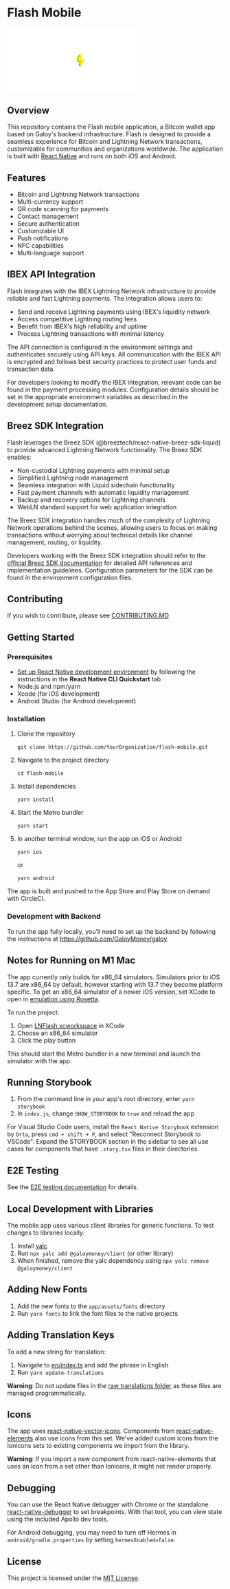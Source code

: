 # Flash Mobile

<img src=".readme/flash-logo-transparent.png" alt="Flash Logo" width="300">

## Overview

This repository contains the Flash mobile application, a Bitcoin wallet app based on Galoy's backend infrastructure. Flash is designed to provide a seamless experience for Bitcoin and Lightning Network transactions, customizable for communities and organizations worldwide. The application is built with [React Native](https://reactnative.dev/) and runs on both iOS and Android.

## Features

- Bitcoin and Lightning Network transactions
- Multi-currency support
- QR code scanning for payments
- Contact management
- Secure authentication
- Customizable UI
- Push notifications
- NFC capabilities
- Multi-language support

## IBEX API Integration

Flash integrates with the IBEX Lightning Network infrastructure to provide reliable and fast Lightning payments. The integration allows users to:

- Send and receive Lightning payments using IBEX's liquidity network
- Access competitive Lightning routing fees
- Benefit from IBEX's high reliability and uptime
- Process Lightning transactions with minimal latency

The API connection is configured in the environment settings and authenticates securely using API keys. All communication with the IBEX API is encrypted and follows best security practices to protect user funds and transaction data.

For developers looking to modify the IBEX integration, relevant code can be found in the payment processing modules. Configuration details should be set in the appropriate environment variables as described in the development setup documentation.

## Breez SDK Integration

Flash leverages the Breez SDK (@breeztech/react-native-breez-sdk-liquid) to provide advanced Lightning Network functionality. The Breez SDK enables:

- Non-custodial Lightning payments with minimal setup
- Simplified Lightning node management
- Seamless integration with Liquid sidechain functionality
- Fast payment channels with automatic liquidity management
- Backup and recovery options for Lightning channels
- WebLN standard support for web application integration

The Breez SDK integration handles much of the complexity of Lightning Network operations behind the scenes, allowing users to focus on making transactions without worrying about technical details like channel management, routing, or liquidity.

Developers working with the Breez SDK integration should refer to the [official Breez SDK documentation](https://sdk-doc.breez.technology/) for detailed API references and implementation guidelines. Configuration parameters for the SDK can be found in the environment configuration files.

## Contributing

If you wish to contribute, please see [CONTRIBUTING.MD](./CONTRIBUTING.MD)

## Getting Started

### Prerequisites

- [Set up React Native development environment](https://reactnative.dev/docs/environment-setup) by following the instructions in the **React Native CLI Quickstart** tab
- Node.js and npm/yarn
- Xcode (for iOS development)
- Android Studio (for Android development)

### Installation

1. Clone the repository
   ```
   git clone https://github.com/YourOrganization/flash-mobile.git
   ```

2. Navigate to the project directory
   ```
   cd flash-mobile
   ```

3. Install dependencies
   ```
   yarn install
   ```

4. Start the Metro bundler
   ```
   yarn start
   ```

5. In another terminal window, run the app on iOS or Android
   ```
   yarn ios
   ```
   or
   ```
   yarn android
   ```

The app is built and pushed to the App Store and Play Store on demand with CircleCI.

### Development with Backend

To run the app fully locally, you'll need to set up the backend by following the instructions at https://github.com/GaloyMoney/galoy.

## Notes for Running on M1 Mac

The app currently only builds for x86_64 simulators. Simulators prior to iOS 13.7 are x86_64 by default, however starting with 13.7 they become platform specific. To get an x86_64 simulator of a newer iOS version, set XCode to open in [emulation using Rosetta](https://www.macworld.com/article/338843/how-to-force-a-native-m1-mac-app-to-run-as-an-intel-app-instead.html). 

To run the project:
1. Open [LNFlash.xcworkspace](./ios/LNFlash.xcworkspace/) in XCode
2. Choose an x86_64 simulator
3. Click the play button

This should start the Metro bundler in a new terminal and launch the simulator with the app.

## Running Storybook

1. From the command line in your app's root directory, enter `yarn storybook`
2. In `index.js`, change `SHOW_STORYBOOK` to `true` and reload the app

For Visual Studio Code users, install the `React Native Storybook` extension by `Orta`, press `cmd + shift + P`, and select "Reconnect Storybook to VSCode". Expand the STORYBOOK section in the sidebar to see all use cases for components that have `.story.tsx` files in their directories.

## E2E Testing

See the [E2E testing documentation](docs/e2e-testing.md) for details.

## Local Development with Libraries

The mobile app uses various client libraries for generic functions. To test changes to libraries locally:

1. Install [yalc](https://www.npmjs.com/package/yalc)
2. Run `npx yalc add @galoymoney/client` (or other library)
3. When finished, remove the yalc dependency using `npx yalc remove @galoymoney/client`

## Adding New Fonts

1. Add the new fonts to the `app/assets/fonts` directory
2. Run `yarn fonts` to link the font files to the native projects

## Adding Translation Keys

To add a new string for translation:
1. Navigate to [en/index.ts](app/i18n/en/index.ts) and add the phrase in English
2. Run `yarn update-translations`

**Warning**: Do not update files in the [raw translations folder](/app/i18n/raw-i18n/) as these files are managed programmatically.

## Icons

The app uses [react-native-vector-icons](https://github.com/oblador/react-native-vector-icons). Components from [react-native-elements](https://github.com/react-native-elements/react-native-elements) also use icons from this set. We've added custom icons from the Ionicons sets to existing components we import from the library.

**Warning**: If you import a new component from react-native-elements that uses an icon from a set other than Ionicons, it might not render properly.

## Debugging

You can use the React Native debugger with Chrome or the standalone [react-native-debugger](https://github.com/jhen0409/react-native-debugger) to set breakpoints. With that tool, you can view state using the included Apollo dev tools. 

For Android debugging, you may need to turn off Hermes in `android/gradle.properties` by setting `hermesEnabled=false`.

## License

This project is licensed under the [MIT License](LICENSE).
